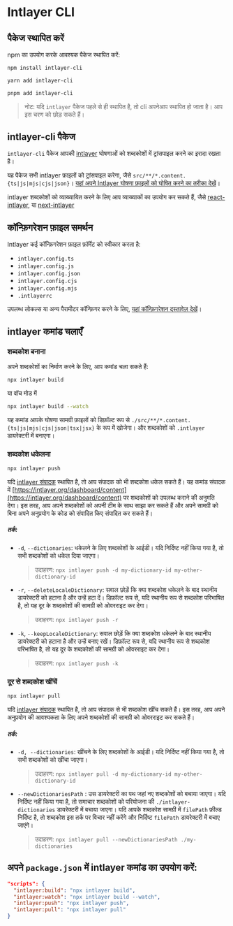 # Intlayer CLI

## पैकेज स्थापित करें

npm का उपयोग करके आवश्यक पैकेज स्थापित करें:

```bash
npm install intlayer-cli
```

```bash
yarn add intlayer-cli
```

```bash
pnpm add intlayer-cli
```

> नोट: यदि `intlayer` पैकेज पहले से ही स्थापित है, तो cli अपनेआप स्थापित हो जाता है। आप इस चरण को छोड़ सकते हैं।

## intlayer-cli पैकेज

`intlayer-cli` पैकेज आपकी [intlayer](https://github.com/aymericzip/intlayer/blob/main/packages/intlayer/README.md) घोषणाओं को शब्दकोशों में ट्रांसपाइल करने का इरादा रखता है।

यह पैकेज सभी intlayer फ़ाइलों को ट्रांसपाइल करेगा, जैसे `src/**/*.content.{ts|js|mjs|cjs|json}`। [यहां अपने Intlayer घोषणा फ़ाइलों को घोषित करने का तरीका देखें](https://github.com/aymericzip/intlayer/blob/main/packages/intlayer/README.md)।

intlayer शब्दकोशों को व्याख्यायित करने के लिए आप व्याख्याकों का उपयोग कर सकते हैं, जैसे [react-intlayer](https://github.com/aymericzip/intlayer/blob/main/packages/react-intlayer/README.md), या [next-intlayer](https://github.com/aymericzip/intlayer/blob/main/packages/next-intlayer/README.md)

## कॉन्फ़िगरेशन फ़ाइल समर्थन

Intlayer कई कॉन्फ़िगरेशन फ़ाइल फ़ॉर्मेट को स्वीकार करता है:

- `intlayer.config.ts`
- `intlayer.config.js`
- `intlayer.config.json`
- `intlayer.config.cjs`
- `intlayer.config.mjs`
- `.intlayerrc`

उपलब्ध लोकल्स या अन्य पैरामीटर कॉन्फ़िगर करने के लिए, [यहां कॉन्फ़िगरेशन दस्तावेज़ देखें](https://github.com/aymericzip/intlayer/blob/main/docs/hi/configuration.md)।

## intlayer कमांड चलाएँ

### शब्दकोश बनाना

अपने शब्दकोशों का निर्माण करने के लिए, आप कमांड चला सकते हैं:

```bash
npx intlayer build
```

या वॉच मोड में

```bash
npx intlayer build --watch
```

यह कमांड आपके घोषणा सामग्री फ़ाइलों को डिफ़ॉल्ट रूप से `./src/**/*.content.{ts|js|mjs|cjs|json|tsx|jsx}` के रूप में खोजेगा। और शब्दकोशों को `.intlayer` डायरेक्टरी में बनाएगा।

### शब्दकोश धकेलना

```bash
npx intlayer push
```

यदि [intlayer संपादक](https://github.com/aymericzip/intlayer/blob/main/docs/hi/intlayer_editor.md) स्थापित है, तो आप संपादक को भी शब्दकोश धकेल सकते हैं। यह कमांड संपादक में [https://intlayer.org/dashboard/content](https://intlayer.org/dashboard/content) पर शब्दकोशों को उपलब्ध कराने की अनुमति देगा। इस तरह, आप अपने शब्दकोशों को अपनी टीम के साथ साझा कर सकते हैं और अपने सामग्री को बिना अपने अनुप्रयोग के कोड को संपादित किए संपादित कर सकते हैं।

##### तर्क:

- `-d`, `--dictionaries`: धकेलने के लिए शब्दकोशों के आईडी। यदि निर्दिष्ट नहीं किया गया है, तो सभी शब्दकोशों को धकेल दिया जाएगा।
  > उदाहरण: `npx intlayer push -d my-dictionary-id my-other-dictionary-id`
- `-r`, `--deleteLocaleDictionary`: सवाल छोड़ें कि क्या शब्दकोश धकेलने के बाद स्थानीय डायरेक्टरी को हटाना है और उन्हें हटा दें। डिफ़ॉल्ट रूप से, यदि स्थानीय रूप से शब्दकोश परिभाषित है, तो यह दूर के शब्दकोशों की सामग्री को ओवरराइट कर देगा।
  > उदाहरण: `npx intlayer push -r`
- `-k`, `--keepLocaleDictionary`: सवाल छोड़ें कि क्या शब्दकोश धकेलने के बाद स्थानीय डायरेक्टरी को हटाना है और उन्हें बनाए रखें। डिफ़ॉल्ट रूप से, यदि स्थानीय रूप से शब्दकोश परिभाषित है, तो यह दूर के शब्दकोशों की सामग्री को ओवरराइट कर देगा।
  > उदाहरण: `npx intlayer push -k`

### दूर से शब्दकोश खींचें

```bash
npx intlayer pull
```

यदि [intlayer संपादक](https://github.com/aymericzip/intlayer/blob/main/docs/hi/intlayer_editor.md) स्थापित है, तो आप संपादक से भी शब्दकोश खींच सकते हैं। इस तरह, आप अपने अनुप्रयोग की आवश्यकता के लिए अपने शब्दकोशों की सामग्री को ओवरराइट कर सकते हैं।

##### तर्क:

- `-d, --dictionaries`: खींचने के लिए शब्दकोशों के आईडी। यदि निर्दिष्ट नहीं किया गया है, तो सभी शब्दकोशों को खींचा जाएगा।
  > उदाहरण: `npx intlayer pull -d my-dictionary-id my-other-dictionary-id`
- `--newDictionariesPath` : उस डायरेक्टरी का पथ जहां नए शब्दकोशों को बचाया जाएगा। यदि निर्दिष्ट नहीं किया गया है, तो समाचार शब्दकोशों को परियोजना की `./intlayer-dictionaries` डायरेक्टरी में बचाया जाएगा। यदि आपके शब्दकोश सामग्री में `filePath` फ़ील्ड निर्दिष्ट है, तो शब्दकोश इस तर्क पर विचार नहीं करेंगे और निर्दिष्ट `filePath` डायरेक्टरी में बचाए जाएंगे।
  > उदाहरण: `npx intlayer pull --newDictionariesPath ./my-dictionaries`

## अपने `package.json` में intlayer कमांड का उपयोग करें:

```json
"scripts": {
  "intlayer:build": "npx intlayer build",
  "intlayer:watch": "npx intlayer build --watch",
  "intlayer:push": "npx intlayer push",
  "intlayer:pull": "npx intlayer pull"
}
```
